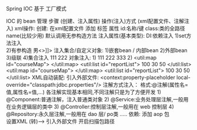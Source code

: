 Spring IOC 基于 工厂模式

IOC 的  bean 管理
	步骤 (创建、注入属性)
	操作(注入)方式 (xml配置文件、注解注入)
xml操作:
	创建:
		在xml配置文件 添加 <bean id="name" class="allClassPath"> 标签
			属性     id:名称/键  class:类的全路径   name(比较少用)
		默认调用无参构造方法
	注入属性(基本类型):
		DI:依赖注入
			1)set方法注入	
				<!-- set方法注入属性 -->
			    <bean id="setInitUser" class="com.cym.model.User" p:gender="female">
			        <!-- p:属性名="属性值"   成为p名称空间注入  注意要加入 xmlns:p="http://www.springframework.org/schema/p"  -->
			        <!-- name为属性名 value为属性值 -->
			        <property name="age" value="20"></property>
			        <property name="name" value="set"></property>
			    </bean>
			2)有参构造
				<!-- 构造方法注入属性  注意:参数要写全 -->
			    <bean id="constructorInitUser" class="com.cym.model.User">
			        <!-- name为属性名 value为属性值  -->
			        <constructor-arg name="age" value="10"></constructor-arg>
			        <constructor-arg name="gender">
			        	<!-- 属性/参数赋值 可以嵌套 value标签 -->
			            <!-- 特殊字符处理 1) &lt;&gt;  2)<![CDATA[xxx]]>  -->
            			<value><![CDATA[<>男<>]]></value>
			        </constructor-arg>
			        <!-- index 参数列表下标的 -->
			        <constructor-arg index="0" value="constructor"></constructor-arg>
			    </bean>
	注入集合/自定义对象:
		1)嵌套bean / 内部bean
			<!-- 构造方法注入属性  注意:参数要写全 -->
		    <bean id="constructorInitPhone" class="com.cym.model.Phone">
		        <constructor-arg name="size" value="10"></constructor-arg>
		        <constructor-arg name="productionPlace" value="China"></constructor-arg>
		        <constructor-arg index="0" value="iphone"></constructor-arg>
		        <property name="user">
		            <bean class="com.cym.model.User">
				        <constructor-arg name="age" value="10"></constructor-arg>
				        <constructor-arg name="gender" value="男"></constructor-arg>
				        <constructor-arg index="0" value="meee"></constructor-arg>
				    </bean>
		        </property>
		    </bean>
	    2)外部bean
		    <!-- set方法注入属性   外部bean/级联赋值1   -->
		    <bean id="setInitPhone" class="com.cym.model.Phone">
		        <property name="user" ref="setInitUser">
		        </property>
		    </bean>
		3)级联
		<!-- 构造方法注入属性  级联赋值2 -->
	    <bean id="constructorInitPhone1" class="com.cym.model.Phone">
	        <!-- name为属性名 value为属性值  -->
	        <constructor-arg name="size" value="10"></constructor-arg>
	        <constructor-arg name="productionPlace" value="China"></constructor-arg>
	        <!-- index 参数列表下标的 -->
	        <constructor-arg index="0" value="iphone"></constructor-arg>
	        <property name="user" ref="user"></property>
	        <!-- 需要有getUser() 方法 -->
	        <property name="user.name" value="级联赋值2"></property>
	    </bean>
		4)集合注入
			<!-- set方法注入属性  集合    -->
		    <bean id="setInitStu" class="com.cym.model.Student">
		        <property name="cources">
		            <map>
		                <entry key="aa" value="11"></entry>
		            </map>
		        </property>
		        <property name="grand">
		            <list>
		                <value>111</value>
		                <value>222</value>
		            </list>
		        </property>
		        <!-- 
		        <property name="arr">
		            <array>
		                <value>111</value>
		                <value>222</value>
		            </array>
		        </property>
		        <property name="set">
		            <set>
		                <value>111</value>
		                <value>222</value>
		            </set>
		        </property>
		         -->
		    </bean>
		    对象注入:
		    1)	<bean id="course1" class="com.cym.model.Course">
		        <constructor-arg name="cName" value="Chinese"></constructor-arg>
		        <constructor-arg name="tName" value="Chinese teacher name"></constructor-arg>
			    </bean>
			    <bean id="course2" class="com.cym.model.Course">
			        <constructor-arg name="cName" value="Math"></constructor-arg>
			        <constructor-arg name="tName" value="Math teacher name"></constructor-arg>
			    </bean>
			    <bean id="course3" class="com.cym.model.Course">
			        <constructor-arg name="cName" value="English"></constructor-arg>
			        <constructor-arg name="tName" value="English teacher name"></constructor-arg>
			    </bean>
			    <!-- set方法对象注入集合      -->
			    <bean id="setInitStu" class="com.cym.model.Student">
			        <property name="cources">
			            <map>
			                <entry key="chinese">
			                    <ref bean="course1"/>
			                </entry>
			                <entry key="math">
			                    <ref bean="course2"/>
			                </entry>
			                <entry key="english">
			                    <ref bean="course3"/>
			                </entry>
			            </map>
			        </property>
			        <property name="report">
			            <list>
			                <value>111</value>
			                <value>222</value>
			                <value>333</value>
			            </list>
			        </property>
			    </bean>
		    2)	<!-- 获取集合类型属性的注入 -->
			    <!-- 更改配置文件頭 
			    xmlns:util="http://www.springframework.org/schema/util"
			    xsi:schemaLocation="...
			    +   http://www.springframework.org/schema/util
			    +   http://www.springframework.org/schema/util/spring-util.xsd"
			     -->
			    <util:map id="courseMap">
					<entry key="chinese">
			        	<ref bean="course1"/>
			        </entry>
			        <entry key="math">
			        	<ref bean="course2"/>
			        </entry>
			        <entry key="english">
			        	<ref bean="course3"/>
			        </entry>
			    </util:map>
			    <util:list id="reportList">
			        <value>100</value>
			        <value>30</value>
			        <value>50</value>
			    </util:list>
			    <!-- set方法注入外部集合      -->
			    <bean id="setInitStu2" class="com.cym.model.Student">
			        <property name="cources" ref="courseMap">
			        </property>
			        <property name="report" ref="reportList">
			        </property>
			    </bean>
		<!-- 获取集合类型属性的注入 -->
	    <!-- 更改配置文件頭 
	    xmlns:util="http://www.springframework.org/schema/util"
	    xsi:schemaLocation="...
	    +   http://www.springframework.org/schema/util
	    +   http://www.springframework.org/schema/util/spring-util.xsd"
	     -->
	    <util:map id="courseMap">
			<entry key="chinese">
	        	<ref bean="course1"/>
	        </entry>
	        <entry key="math">
	        	<ref bean="course2"/>
	        </entry>
	        <entry key="english">
	        	<ref bean="course3"/>
	        </entry>
	    </util:map>
	    <util:list id="reportList">
	        <value>100</value>
	        <value>30</value>
	        <value>50</value>
	    </util:list>
	    <!-- set方法注入外部集合      -->
	    <bean id="setInitStu2" class="com.cym.model.Student">
	        <property name="cources" ref="courseMap">
	        </property>
	        <property name="report" ref="reportList">
	        </property>
	    </bean>
XML自动装配:
	 <!-- 自动装配对象 
    	autowire="byName" 根据属性名称为id寻找对应的bean,找不到则设为null 
	    autowire="byType" 根据属性类型为依据,寻找对应的bean,但该类型有唯一<bean />,否则报错:No qualifying bean of type 'com.cym.model.User' available: expected single matching bean but found 2: user1,user
	    -->
	    <bean id="phone" class="com.cym.model.Phone" autowire="byName">
	    </bean>
	    <bean id="user1" class="com.cym.model.User" p:gender="female">
	        <property name="age" value="20"></property>
	        <property name="name" value="set"></property>
	    </bean>
	    <bean id="user" class="com.cym.model.User" p:gender="male">
	        <property name="age" value="22"></property>
	        <property name="name" value="set"></property>
	    </bean>
引入外部文件:
	<!-- 引入外部属性文件 注入bean属性 -->
	<!-- 添加头部信息
	xmlns:context="http://www.springframework.org/schema/context"
	 xsi:schemaLocation="...
	 +	http://www.springframework.org/schema/context
     +	http://www.springframework.org/schema/context/spring-context.xsd"
	 -->
    <context:property-placeholder local-override="classpath:jdbc.properties"/>
    <bean id="dataDruid2" class="com.alibaba.druid.pool.DruidDataSource">
        <property name="driverClassName" value="${prop.driverClass}"></property>
        <property name="url" value="${prop.url}"></property>
        <property name="username" value="${prop.userName}"></property>
        <property name="password" value="${prop.pwd}"></property>
    </bean>
注解方式注入：
	格式:@注解(属性名=值,属性名=值,...)
	各注解实现基本相同,不同注解只是为了方便开发
		1) @Component:普通注解，注入普通类对象
		2) @Service:业务处理层注解,一般用在业务逻辑层的类中
		3) @Controller:控制层注解,一般用在 web 控制层
		4) @Repository:永久层注解,一般用在 dao 层/ po类
		.....
	依赖: 添加 aop 包  
		设置XML  (转)-->  引入外部文件
		开启扫描包路径
